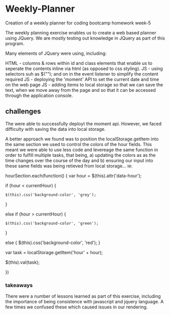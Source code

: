 # Weekly-Planner
Creation of a weekly planner for coding bootcamp homework week-5

The weekly planning exercise enables us to create a web based planner using JQuery. 
We are mostly testing out knowledge in JQuery as part of this program. 

Many elements of JQuery were using, including:

HTML - columns & rows within id and class elements that enable us to seperate the contents inline via html (as opposed to css styling).
JS - using selectors suh as $(""); and on in the event listener to simplify the content required
JS - deploying the 'moment' API to set the current date and time on the web page
JS - adding items to local storage so that we can save the text, when we move away from the page and so that it can be accessed through the application console. 

## challenges

The were able to successfully deployt the moment api. 
However, we faced difficulty with saving the data into local storage. 

A better approach we found was to position the localStorage.getItem into the same section we used to control the colors of the hour fields. 
This meant we were able to use less code and levereage the same function in order to fulfill multiple tasks, that being, a) updating the colors as as the time changes over the course of the day and b) ensuring our input into these same fields was being retieved from local storage...  ie:

hourSection.each(function() {
var hour = $(this).attr('data-hour');

if (hour < currentHour) {
  
    $(this).css('background-color', 'grey');
}

else if (hour > currentHour) {

    $(this).css('background-color', 'green');
}

else {
    $(this).css('background-color', 'red');
}

var task = localStorage.getItem('hour' + hour);

$(this).val(task);

})

### takeaways 

There were a number of lessons learned as part of this exercise, including the importance of being consistence with javascript and jquery language. A few times we confused these which caused issues in our rendering. 
